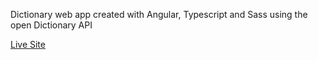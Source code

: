 Dictionary web app created with Angular, Typescript and Sass using the open Dictionary API

[Live Site](https://main--animated-entremet-b5cbdb.netlify.app/)
